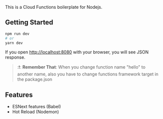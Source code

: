 This is a Cloud Functions boilerplate for Nodejs.

## Getting Started

```bash
npm run dev
# or
yarn dev
```

If you open [http://localhost:8080](http://localhost:8080) with your browser, you will see JSON response.

> ::exclamation:: **Remember That**: When you change function name "hello" to another name, also you have to change functions framework target in the package.json

## Features

* ESNext features (Babel)
* Hot Reload (Nodemon)